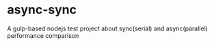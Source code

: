 # async-sync

A gulp-based nodejs test project about sync(serial) and async(parallel) performance comparison
